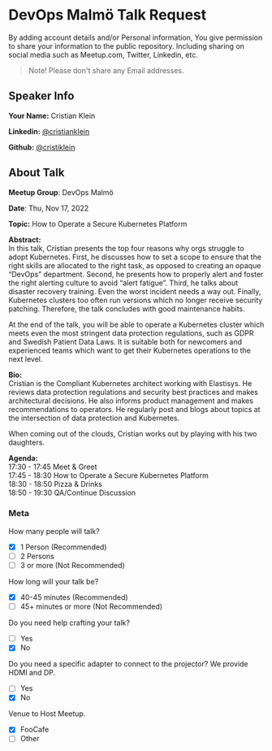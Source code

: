 # DevOps Malmö Talk Request
By adding account details and/or Personal information, You give permission to share your information to the public repository.
Including sharing on social media such as Meetup.com, Twitter, Linkedin, etc.
> Note! Please don't share any Email addresses.

## Speaker Info

**Your Name:** Cristian Klein

**Linkedin:** [@cristianklein](https://www.linkedin.com/in/cristianklein/)

**Github:** [@cristiklein](https://github.com/cristiklein/)


## About Talk

**Meetup Group**: DevOps Malmö

**Date**: Thu, Nov 17, 2022

**Topic:** How to Operate a Secure Kubernetes Platform

**Abstract:**<br/>
In this talk, Cristian presents the top four reasons why orgs struggle to adopt Kubernetes. First, he discusses how to set a scope to ensure that the right skills are allocated to the right task, as opposed to creating an opaque “DevOps” department. Second, he presents how to properly alert and foster the right alerting culture to avoid “alert fatigue”. Third, he talks about disaster recovery training. Even the worst incident needs a way out. Finally, Kubernetes clusters too often run versions which no longer receive security patching. Therefore, the talk concludes with good maintenance habits.

At the end of the talk, you will be able to operate a Kubernetes cluster which meets even the most stringent data protection regulations, such as GDPR and Swedish Patient Data Laws. It is suitable both for newcomers and experienced teams which want to get their Kubernetes operations to the next level.

**Bio:**<br/>
Cristian is the Compliant Kubernetes architect working with Elastisys. He reviews data protection regulations and security best practices and makes architectural decisions. He also informs product management and makes recommendations to operators. He regularly post and blogs about topics at the intersection of data protection and Kubernetes.

When coming out of the clouds, Cristian works out by playing with his two daughters.

**Agenda:**<br/>
17:30 - 17:45 Meet & Greet<br/>
17:45 - 18:30 How to Operate a Secure Kubernetes Platform<br/>
18:30 - 18:50 Pizza & Drinks<br/>
18:50 - 19:30 QA/Continue Discussion

### Meta

How many people will talk?
- [x] 1 Person (Recommended)
- [ ] 2 Persons
- [ ] 3 or more (Not Recommended)

How long will your talk be?
- [x] 40-45 minutes (Recommended)
- [ ] 45+ minutes or more (Not Recommended)

Do you need help crafting your talk?
- [ ] Yes
- [x] No

Do you need a specific adapter to connect to the projector? We provide HDMI and DP.
- [ ] Yes
- [x] No

Venue to Host Meetup.
- [x] FooCafe
- [ ] Other
